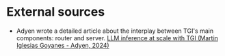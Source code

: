# External sources

- Adyen wrote a detailed article about the interplay between TGI's main components: router and server.
[LLM inference at scale with TGI (Martin Iglesias Goyanes - Adyen, 2024)](https://www.adyen.com/knowledge-hub/llm-inference-at-scale-with-tgi)
